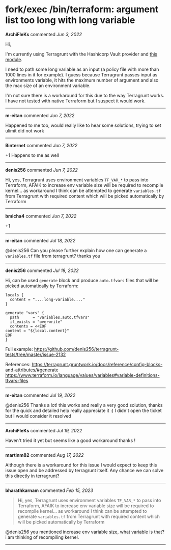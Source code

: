 # fork/exec /bin/terraform: argument list too long with long variable

**ArchiFleKs** commented *Jun 3, 2022*

Hi,

I'm currently using Terragrunt with the Hashicorp Vault provider and [this module](https://github.com/particuleio/terraform-vault-config).

I need to path some long variable as an input (a policy file with more than 1000 lines in it for example). I guess because Terragrunt passes input as environments variable, it hits the maximum number of argument and also the max size of an environment variable.

I'm not sure there is a workaround for this due to the way Terragrunt works. I have not tested with native Terraform but I suspect it would work.
<br />
***


**m-eitan** commented *Jun 7, 2022*

Happened to me too, would really like to hear some solutions, trying to set ulimit did not work
***

**Binternet** commented *Jun 7, 2022*

+1 
Happens to me as well
***

**denis256** commented *Jun 7, 2022*

Hi,
yes, Terragrunt uses environment variables `TF_VAR_*` to pass into Terraform, AFAIK to increase env variable size will be required to recompile kernel... as workaround I think can be attempted to generate `variables.tf` from Terragrunt with required content which will be picked automatically by Terraform
 
***

**bmicha4** commented *Jun 7, 2022*

+1
***

**m-eitan** commented *Jul 18, 2022*

@denis256 Can you please further explain how one can generate a `variables.tf` file from terragrunt? thanks you
***

**denis256** commented *Jul 18, 2022*

Hi,
can be used `generate` block and produce `auto.tfvars` files that will be picked automatically by Terraform:

```
locals {
  content = "....long-variable...."
}

generate "vars" {
  path      = "variables.auto.tfvars"
  if_exists = "overwrite"
  contents = <<EOF
content = "${local.content}"
EOF
}
```

Full example: 
https://github.com/denis256/terragrunt-tests/tree/master/issue-2132

References:
https://terragrunt.gruntwork.io/docs/reference/config-blocks-and-attributes/#generate
https://www.terraform.io/language/values/variables#variable-definitions-tfvars-files

***

**m-eitan** commented *Jul 19, 2022*

@denis256 Thanks a lot! this works and really a very good solution, thanks for the quick and detailed help really appreciate it :) I didn't open the ticket but I would consider it resolved
***

**ArchiFleKs** commented *Jul 19, 2022*

Haven't tried it yet but seems like a good workaround thanks !
***

**martinm82** commented *Aug 17, 2022*

Although there is a workaround for this issue I would expect to keep this issue open and be addressed by terragrunt itself. Any chance we can solve this directly in terragrunt?
***

**bharathkarnam** commented *Feb 15, 2023*

> Hi, yes, Terragrunt uses environment variables `TF_VAR_*` to pass into Terraform, AFAIK to increase env variable size will be required to recompile kernel... as workaround I think can be attempted to generate `variables.tf` from Terragrunt with required content which will be picked automatically by Terraform

@denis256 you mentioned increase env variable size, what variable is that? i am thinking of recompiling kernel.
***

